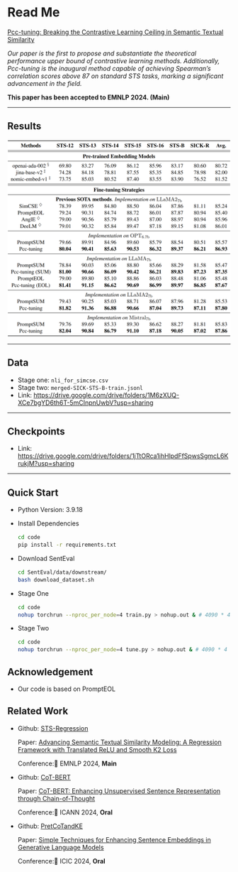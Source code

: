 # Read Me

[Pcc-tuning: Breaking the Contrastive Learning Ceiling in Semantic Textual Similarity](https://arxiv.org/abs/2406.09790)

_Our paper is the first to propose and substantiate the theoretical performance upper bound of contrastive learning methods. Additionally, Pcc-tuning is the inaugural method capable of achieving Spearman’s correlation scores above 87 on standard STS tasks, marking a significant advancement in the field._

__This paper has been accepted to EMNLP 2024. (Main)__

***

## Results

![main-table](images/main-results.png)

***

## Data

- Stage one: `nli_for_simcse.csv`
- Stage two: `merged-SICK-STS-B-train.jsonl`
- Link: https://drive.google.com/drive/folders/1M6zXUQ-XCe7bgYD6th6T-5mCInpnUwbV?usp=sharing

***

## Checkpoints

- Link: https://drive.google.com/drive/folders/1jTtORca1ihHlpdFfSpwsSgmcL6KrukjM?usp=sharing

***

## Quick Start

- Python Version: 3.9.18

- Install Dependencies

  ```bash
  cd code
  pip install -r requirements.txt
  ```

- Download SentEval

  ```bash
  cd SentEval/data/downstream/
  bash download_dataset.sh
  ```
  
- Stage One

  ```bash
  cd code
  nohup torchrun --nproc_per_node=4 train.py > nohup.out & # 4090 * 4
  ```

- Stage Two

  ```bash
  cd code
  nohup torchrun --nproc_per_node=4 tune.py > nohup.out & # 4090 * 4
  ```

## Acknowledgement

- Our code is based on PromptEOL

## Related Work

- Github: [STS-Regression](https://github.com/ZBWpro/STS-Regression)

  Paper: [Advancing Semantic Textual Similarity Modeling: A Regression Framework with Translated ReLU and Smooth K2 Loss](https://arxiv.org/abs/2406.05326)

  Conference::star2: EMNLP 2024, **Main**
- Github: [CoT-BERT](https://github.com/ZBWpro/CoT-BERT)

  Paper: [CoT-BERT: Enhancing Unsupervised Sentence Representation through Chain-of-Thought](https://arxiv.org/abs/2309.11143) 

  Conference::star2: ICANN 2024, **Oral**
- Github: [PretCoTandKE](https://github.com/ZBWpro/PretCoTandKE)

  Paper: [Simple Techniques for Enhancing Sentence Embeddings in Generative Language Models](https://arxiv.org/abs/2404.03921)​ 

  Conference::star2: ICIC 2024, **Oral**
